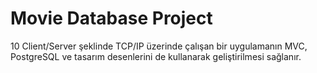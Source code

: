 # Movie Database Project

10 Client/Server şeklinde TCP/IP üzerinde çalışan bir uygulamanın MVC, PostgreSQL ve tasarım desenlerini de kullanarak geliştirilmesi sağlanır.
